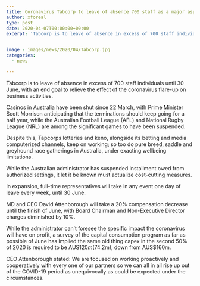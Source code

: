 ```yaml
---
title: Coronavirus Tabcorp to leave of absence 700 staff as a major aspect of cost cutting
author: xforeal 
type: post
date: 2020-04-07T00:00:00+00:00
excerpt: 'Tabcorp is to leave of absence in excess of 700 staff individuals until 30 June, with an end goal to alleviate the effect of the coronavirus flare-up on business operations '


image : images/news/2020/04/Tabcorp.jpg
categories:
  - news

---
```

Tabcorp is to leave of absence in excess of 700 staff individuals until 30 June, with an end goal to relieve the effect of the coronavirus flare-up on business activities. 

Casinos in Australia have been shut since 22 March, with Prime Minister Scott Morrison anticipating that the terminations should keep going for a half year, while the Australian Football League (AFL) and National Rugby League (NRL) are among the significant games to have been suspended. 

Despite this, Tapcorps lotteries and keno, alongside its betting and media computerized channels, keep on working; so too do pure breed, saddle and greyhound race gatherings in Australia, under exacting wellbeing limitations. 

While the Australian administrator has suspended installment owed from authorized settings, it let it be known must actualize cost-cutting measures. 

In expansion, full-time representatives will take in any event one day of leave every week, until 30 June. 

MD and CEO David Attenborough will take a 20&percnt; compensation decrease until the finish of June, with Board Chairman and Non-Executive Director charges diminished by 10&percnt;. 

While the administrator can&#8217;t foresee the specific impact the coronavirus will have on profit, a survey of the capital consumption program as far as possible of June has implied the same old thing capex in the second 50% of 2020 is required to be AUS$120m ($74.2m), down from AUS$160m. 

CEO Attenborough stated: We are focused on working proactively and cooperatively with every one of our partners so we can all in all rise up out of the COVID-19 period as unequivocally as could be expected under the circumstances.